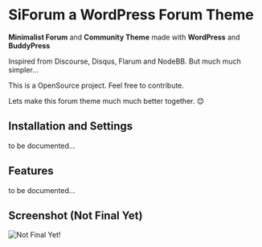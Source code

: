 # SiForum a WordPress Forum Theme 

**Minimalist Forum** and **Community Theme** made with **WordPress** and **BuddyPress**

Inspired from Discourse, Disqus, Flarum and NodeBB. But much much simpler...

This is a OpenSource project. Feel free to contribute.

Lets make this forum theme much much better together. 😊





## Installation and Settings
 
to be documented...



## Features

to be documented...



## Screenshot (Not Final Yet)

![Not Final Yet!](https://raw.githubusercontent.com/sinanisler/SiForum/main/SiForum.png)


